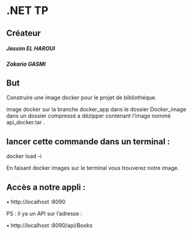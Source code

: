 # .NET TP

## Créateur

  ##### Jassim EL HAROUI 
  ##### Zakaria GASMI 


## But

Construire une image docker pour le projet de bibliothéque.

image docker sur la branche docker_app  dans le dossier Docker_image dans un dossier compressé a dézipper contenant l’image nommé api_docker.tar .

##  lancer cette commande dans un terminal :

docker load -i <path to image tar file>
  
  
En faisant docker images sur le terminal vous trouverez notre image.

## Accès a notre appli :

•	http://localhost :8090

PS : il ya un API sur l’adresse :

•	http://localhost :8090/api/Books
